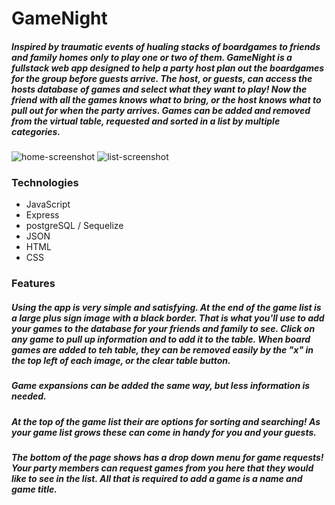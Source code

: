 # GameNight
##### Inspired by traumatic events of hualing stacks of boardgames to friends and family homes only to play one or two of them. GameNight is a fullstack web app designed to help a party host plan out the boardgames for the group before guests arrive. The host, or guests, can access the hosts database of games and select what they want to play! Now the friend with all the games knows what to bring, or the host knows what to pull out for when the party arrives. Games can be added and removed from the virtual table, requested and sorted in a list by multiple categories.
![home-screenshot](https://i.pinimg.com/564x/54/1e/25/541e25daf9f33aab1486f0d92f2d648e.jpg "Table Top View")
![list-screenshot](https://i.pinimg.com/originals/a0/d5/5d/a0d55d44e7760372ea92e625a0509942.jpg "Game List View")

### Technologies
- JavaScript
- Express
- postgreSQL / Sequelize
- JSON
- HTML
- CSS

### Features
##### Using the app is very simple and satisfying. At the end of the game list is a large plus sign image with a black border. That is what you'll use to add your games to the database for your friends and family to see. Click on any game to pull up information and to add it to the table. When board games are added to teh table, they can be removed easily by the "x" in the top left of each image, or the clear table button. 
##### Game expansions can be added the same way, but less information is needed.
##### At the top of the game list their are options for sorting and searching! As your game list grows these can come in handy for you and your guests.
##### The bottom of the page shows has a drop down menu for game requests! Your party members can request games from you here that they would like to see in the list. All that is required to add a game is a name and game title.
